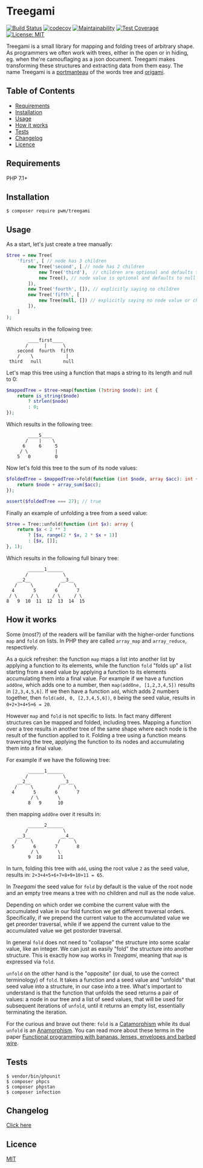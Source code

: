 # Treegami

[![Build Status](https://travis-ci.org/pwm/treegami.svg?branch=master)](https://travis-ci.org/pwm/treegami)
[![codecov](https://codecov.io/gh/pwm/treegami/branch/master/graph/badge.svg)](https://codecov.io/gh/pwm/treegami)
[![Maintainability](https://api.codeclimate.com/v1/badges/25356a7f11c642ee8ac5/maintainability)](https://codeclimate.com/github/pwm/treegami/maintainability)
[![Test Coverage](https://api.codeclimate.com/v1/badges/25356a7f11c642ee8ac5/test_coverage)](https://codeclimate.com/github/pwm/treegami/test_coverage)
[![License: MIT](https://img.shields.io/badge/License-MIT-yellow.svg)](https://opensource.org/licenses/MIT)

Treegami is a small library for mapping and folding trees of arbitrary shape. As programmers we often work with trees, either in the open or in hiding, eg. when the're camouflaging as a json document. Treegami makes transforming these structures and extracting data from them easy. The name Treegami is a [portmanteau](https://en.wikipedia.org/wiki/Portmanteau) of the words tree and [origami](https://en.wikipedia.org/wiki/Origami).


## Table of Contents

* [Requirements](#requirements)
* [Installation](#installation)
* [Usage](#usage)
* [How it works](#how-it-works)
* [Tests](#tests)
* [Changelog](#changelog)
* [Licence](#licence)

## Requirements

PHP 7.1+

## Installation

    $ composer require pwm/treegami

## Usage

As a start, let's just create a tree manually:

```php
$tree = new Tree(
    'first', [ // node has 3 children
        new Tree('second', [ // node has 2 children
            new Tree('third'),  // children are optional and defaults to []
            new Tree(), // node value is optional and defaults to null
        ]),
        new Tree('fourth', []), // explicitly saying no children
        new Tree('fifth', [
            new Tree(null, []) // explicitly saying no node value or children
        ]),
    ]
);
```

Which results in the following tree:

```
        ____first____
       /      |      \
    second  fourth  fifth
    /    \            |
 third   null        null
```

Let's map this tree using a function that maps a string to its length and null to 0:

```php
$mappedTree = $tree->map(function (?string $node): int {
    return is_string($node)
        ? strlen($node)
        : 0;
});
```

Which results in the following tree:

```
        ____5____
       /    |    \
      6     6     5
     / \          |
    5   0         0
```

Now let's fold this tree to the sum of its node values:

```php
$foldedTree = $mappedTree->fold(function (int $node, array $acc): int {
    return $node + array_sum($acc);
});

assert($foldedTree === 27); // true
```

Finally an example of unfolding a tree from a seed value:

```php
$tree = Tree::unfold(function (int $x): array {
    return $x < 2 ** 3
        ? [$x, range(2 * $x, 2 * $x + 1)]
        : [$x, []];
}, 1);
```

Which results in the following full binary tree:

```
        ______1______
       /             \
    __2__           __3__
   /     \         /     \
  4       5       6       7
 / \     / \     / \     / \
8   9  10  11  12  13  14  15
```
 
## How it works

Some (most?) of the readers will be familiar with the higher-order functions `map` and `fold` on lists. In PHP they are called `array_map` and `array_reduce`, respectively.

As a quick refresher: the function `map` maps a list into another list by applying a function to its elements, while the function `fold` "folds up" a list starting from a seed value by applying a function to its elements accumulating them into a final value. For example if we have a function  `addOne`, which adds one to a number, then `map(addOne, [1,2,3,4,5])` results in `[2,3,4,5,6]`. If we then have a function `add`, which adds 2 numbers together, then `fold(add, 0, [2,3,4,5,6])`, `0` being the seed value, results in `0+2+3+4+5+6 = 20`.

However `map` and `fold` is not specific to lists. In fact many different structures can be mapped and folded, including trees. Mapping a function over a tree results in another tree of the same shape where each node is the result of the function applied to it. Folding a tree using a function means traversing the tree, applying the function to its nodes and accumulating them into a final value.

For example if we have the following tree:

```
        ______1______
       /             \
    __2__           __3__
   /     \         /     \
  4       5       6       7
         / \       \
        8   9      10
```
then mapping `addOne` over it results in:

```
        ______2______
       /             \
    __3__           __4__
   /     \         /     \
  5       6       7       8
         / \       \
        9  10      11
```
In turn, folding this tree with `add`, using the root value `2` as the seed value, results in: `2+3+4+5+6+7+8+9+10+11 = 65`.

In *Treegami* the seed value for `fold` by default is the value of the root node and an empty tree means a tree with no children and null as the node value.

Depending on which order we combine the current value with the accumulated value in our fold function we get different traversal orders. Specifically, if we prepend the current value to the accumulated value we get preorder traversal, while if we append the current value to the accumulated value we get postorder traversal.

In general `fold` does not need to "collapse" the structure into some scalar value, like an integer. We can just as easily "fold" the structure into another structure. This is exactly how `map` works in *Treegami*, meaning that `map` is expressed via `fold`.

`unfold` on the other hand is the "opposite" (or dual, to use the correct terminology) of `fold`. It takes a function and a seed value and "unfolds" that seed value into a structure, in our case into a tree. What's important to understand is that the function that unfolds the seed returns a pair of values: a node in our tree and a list of seed values, that will be used for subsequent iterations of `unfold`, until it returns an empty list, essentially terminating the iteration.

For the curious and brave out there: `fold` is a [Catamorphism](https://en.wikipedia.org/wiki/Catamorphism) while its dual `unfold` is an [Anamorphism](https://en.wikipedia.org/wiki/Anamorphism). You can read more about these terms in the paper [Functional programming with bananas, lenses, envelopes and barbed wire](https://maartenfokkinga.github.io/utwente/mmf91m.pdf).

## Tests

	$ vendor/bin/phpunit
	$ composer phpcs
	$ composer phpstan
	$ composer infection

## Changelog

[Click here](changelog.md)

## Licence

[MIT](LICENSE)
